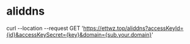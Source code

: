 # aliddns

curl --location --request GET 'https://ettwz.top/aliddns?accessKeyId={id}&accessKeySecret={key}&domain={sub.your.domain}'